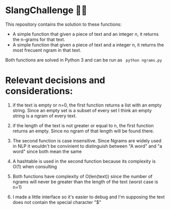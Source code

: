 # SlangChallenge 👩‍💻

This repository contains the solution to these functions:
- A simple function that given a piece of text and an integer n, it
returns the n-grams for that text.
- A simple function that given a piece of text and a integer n, it returns the most frecuent ngram in that text.

Both functions are solved in Python 3 and can be run as ``` python ngrams.py```
# Relevant decisions and considerations:
1) if the text is empty or n=0, the first function returns a list with an empty string. Since an empty set is a subset of every set I think an empty string is a ngram of every text.

2) if the length of the text is not greater or equal to n, the first function returns an empty. Since no ngram of that length will be found there.

2) The second function is case insensitive. Since Ngrams are widely used in NLP it wouldn't be convinient to distinguish between "A word" and "a word" since both mean the same

3) A hashtable is used in the second function because its complexity is O(1) when consulting

4) Both functions have complexity of O(len(text)) since the number of ngrams will never be greater than the length of the text (worst case is n=1)

5) I made a little interface so it's easier to debug and I'm supposing the text does not contain the special character "$"
